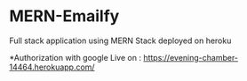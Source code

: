 # MERN-Emailfy
Full stack application using MERN Stack deployed on heroku

*Authorization with google
Live on : https://evening-chamber-14464.herokuapp.com/
